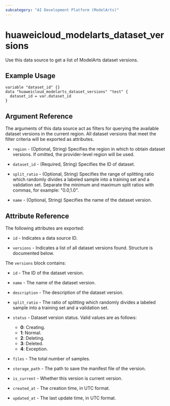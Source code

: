```yaml
---
subcategory: "AI Development Platform (ModelArts)"
---
```


# huaweicloud_modelarts_dataset_versions

Use this data source to get a list of ModelArts dataset versions.

## Example Usage

```hcl
variable "dataset_id" {}
data "huaweicloud_modelarts_dataset_versions" "test" {
  dataset_id = var.dataset_id
}
```

## Argument Reference

The arguments of this data source act as filters for querying the available dataset versions in the current region.
All dataset versions that meet the filter criteria will be exported as attributes.

* `region` - (Optional, String) Specifies the region in which to obtain dataset versions. If omitted, the
provider-level region will be used.

* `dataset_id` - (Required, String) Specifies the ID of dataset.

* `split_ratio` - (Optional, String) Specifies the range of splitting ratio which randomly divides a labeled sample
into a training set and a validation set. Separate the minimum and maximum split ratios with commas,
for example: "0.0,1.0".

* `name` - (Optional, String) Specifies the name of the dataset version.

## Attribute Reference

The following attributes are exported:

* `id` - Indicates a data source ID.

* `versions` - Indicates a list of all dataset versions found. Structure is documented below.

The `versions` block contains:

* `id` - The ID of the dataset version.

* `name` - The name of the dataset version.

* `description` - The description of the dataset version.

* `split_ratio` - The ratio of splitting which randomly divides a labeled sample into a training set and
a validation set.

* `status` - Dataset version status. Valid values are as follows:
  + **0**: Creating.
  + **1**: Normal.
  + **2**: Deleting.
  + **3**: Deleted.
  + **4**: Exception.
  
* `files` - The total number of samples.

* `storage_path` - The path to save the manifest file of the version.

* `is_current` - Whether this version is current version.

* `created_at` - The creation time, in UTC format.

* `updated_at` - The last update time, in UTC format.
